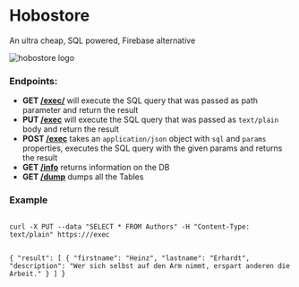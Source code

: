 Hobostore
================
An ultra cheap, SQL powered, Firebase alternative 

![hobostore logo](https://cdn.glitch.com/e003989b-8256-4c47-9d72-378acc6c5df4%2Fhobostore_small.png?v=1561301490961)


### Endpoints:
- **GET [/exec/](./exec)** will execute the SQL query that was passed as path parameter and return the result
- **PUT [/exec](./exec)** will execute the SQL query that was passed as `text/plain` body and return the result
- **POST [/exec](./exec)** takes an `application/json` object with `sql` and `params` properties, executes the SQL query with the given params and returns the result
- **GET [/info](./info)** returns information on the DB
- **GET [/dump](./dump)** dumps all the Tables

### Example
<code>
curl -X PUT --data "SELECT * FROM Authors" -H "Content-Type: text/plain" https://<myHobostoreUrl>/exec

{
  "result": [
    {
      "firstname": "Heinz",
      "lastname": "Erhardt",
      "description": "Wer sich selbst auf den Arm nimmt, erspart anderen die Arbeit."
    }
  ]
}
</code>